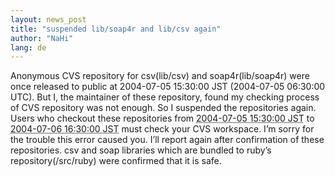 ```yaml
---
layout: news_post
title: "suspended lib/soap4r and lib/csv again"
author: "NaHi"
lang: de
---
```


Anonymous CVS repository for csv(lib/csv) and soap4r(lib/soap4r) were
once released to public at 2004-07-05 15:30:00 JST (2004-07-05 06:30:00 UTC).
But I, the maintainer of these repository, found my checking
process of CVS repository was not enough. So I suspended the
repositories again. Users who checkout these repositories from
<abbr title="2004-07-05 06:30:00 UTC">2004-07-05 15:30:00 JST</abbr>
to <abbr title="2004-07-06 07:30:00 UTC">2004-07-06 16:30:00 JST</abbr>
must check your CVS workspace. I’m sorry
for the trouble this error caused you. I’ll report again after
confirmation of these repositories. csv and soap libraries which are
bundled to ruby’s repository(/src/ruby) were confirmed that it is safe.
